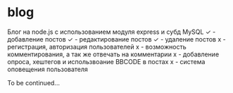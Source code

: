 # blog
Блог на node.js с использованием модуля express и субд MySQL
✓ - добавление постов
✓ - редактирование постов
✓ - удаление постов
х - регистрация, авторизация пользователей
х - возможность комментирования, а  так же отвечать на комментарии
х - добавление опроса, хештегов и использвоание BBCODE в постах
х - система оповещения пользователя

To be continued...

